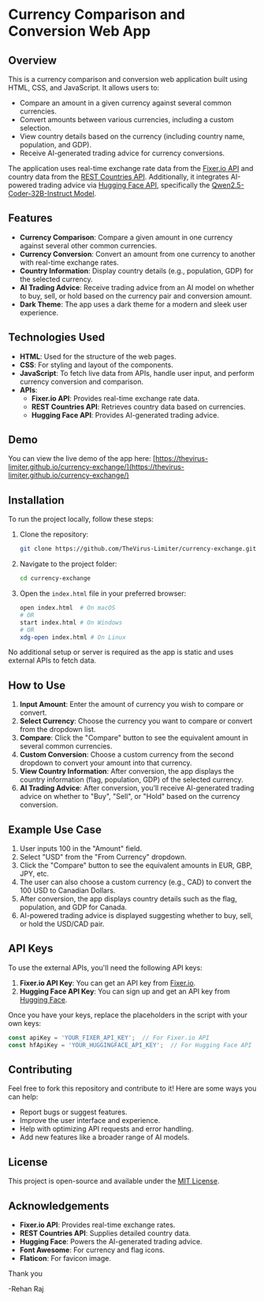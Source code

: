 
# Currency Comparison and Conversion Web App

## Overview

This is a currency comparison and conversion web application built using HTML, CSS, and JavaScript. It allows users to:
- Compare an amount in a given currency against several common currencies.
- Convert amounts between various currencies, including a custom selection.
- View country details based on the currency (including country name, population, and GDP).
- Receive AI-generated trading advice for currency conversions.

The application uses real-time exchange rate data from the [Fixer.io API](https://fixer.io/) and country data from the [REST Countries API](https://restcountries.com/). Additionally, it integrates AI-powered trading advice via [Hugging Face API](https://huggingface.co/), specifically the [Qwen2.5-Coder-32B-Instruct Model](https://huggingface.co/Qwen/Qwen2.5-Coder-32B-Instruct).

## Features

- **Currency Comparison**: Compare a given amount in one currency against several other common currencies.
- **Currency Conversion**: Convert an amount from one currency to another with real-time exchange rates.
- **Country Information**: Display country details (e.g., population, GDP) for the selected currency.
- **AI Trading Advice**: Receive trading advice from an AI model on whether to buy, sell, or hold based on the currency pair and conversion amount.
- **Dark Theme**: The app uses a dark theme for a modern and sleek user experience.

## Technologies Used

- **HTML**: Used for the structure of the web pages.
- **CSS**: For styling and layout of the components.
- **JavaScript**: To fetch live data from APIs, handle user input, and perform currency conversion and comparison.
- **APIs**:
  - **Fixer.io API**: Provides real-time exchange rate data.
  - **REST Countries API**: Retrieves country data based on currencies.
  - **Hugging Face API**: Provides AI-generated trading advice.

## Demo

You can view the live demo of the app here: [https://thevirus-limiter.github.io/currency-exchange/](https://thevirus-limiter.github.io/currency-exchange/)
## Installation

To run the project locally, follow these steps:

1. Clone the repository:

    ```bash
    git clone https://github.com/TheVirus-Limiter/currency-exchange.git
    ```

2. Navigate to the project folder:

    ```bash
    cd currency-exchange
    ```

3. Open the `index.html` file in your preferred browser:

    ```bash
    open index.html  # On macOS
    # OR
    start index.html # On Windows
    # OR
    xdg-open index.html # On Linux
    ```

No additional setup or server is required as the app is static and uses external APIs to fetch data.

## How to Use

1. **Input Amount**: Enter the amount of currency you wish to compare or convert.
2. **Select Currency**: Choose the currency you want to compare or convert from the dropdown list.
3. **Compare**: Click the "Compare" button to see the equivalent amount in several common currencies.
4. **Custom Conversion**: Choose a custom currency from the second dropdown to convert your amount into that currency.
5. **View Country Information**: After conversion, the app displays the country information (flag, population, GDP) of the selected currency.
6. **AI Trading Advice**: After conversion, you’ll receive AI-generated trading advice on whether to "Buy", "Sell", or "Hold" based on the currency conversion.

## Example Use Case

1. User inputs 100 in the "Amount" field.
2. Select "USD" from the "From Currency" dropdown.
3. Click the "Compare" button to see the equivalent amounts in EUR, GBP, JPY, etc.
4. The user can also choose a custom currency (e.g., CAD) to convert the 100 USD to Canadian Dollars.
5. After conversion, the app displays country details such as the flag, population, and GDP for Canada.
6. AI-powered trading advice is displayed suggesting whether to buy, sell, or hold the USD/CAD pair.

## API Keys

To use the external APIs, you'll need the following API keys:

1. **Fixer.io API Key**: You can get an API key from [Fixer.io](https://fixer.io/).
2. **Hugging Face API Key**: You can sign up and get an API key from [Hugging Face](https://huggingface.co/).

Once you have your keys, replace the placeholders in the script with your own keys:

```js
const apiKey = 'YOUR_FIXER_API_KEY';  // For Fixer.io API
const hfApiKey = 'YOUR_HUGGINGFACE_API_KEY';  // For Hugging Face API
```

## Contributing

Feel free to fork this repository and contribute to it! Here are some ways you can help:

- Report bugs or suggest features.
- Improve the user interface and experience.
- Help with optimizing API requests and error handling.
- Add new features like a broader range of AI models.

## License

This project is open-source and available under the [MIT License](LICENSE).

## Acknowledgements

- **Fixer.io API**: Provides real-time exchange rates.
- **REST Countries API**: Supplies detailed country data.
- **Hugging Face**: Powers the AI-generated trading advice.
- **Font Awesome**: For currency and flag icons.
- **Flaticon**: For favicon image.

Thank you

-Rehan Raj

